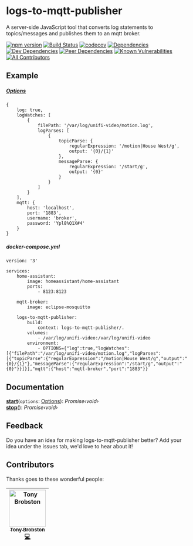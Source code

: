 # logs-to-mqtt-publisher
A server-side JavaScript tool that converts log statements to topics/messages and publishes them to an mqtt broker.

[![npm version](https://badge.fury.io/js/logs-to-mqtt-publisher.svg)](https://badge.fury.io/js/logs-to-mqtt-publisher)
[![Build Status](https://travis-ci.com/TonyBrobston/logs-to-mqtt-publisher.svg?branch=master)](https://travis-ci.com/TonyBrobston/logs-to-mqtt-publisher)
[![codecov](https://codecov.io/gh/TonyBrobston/logs-to-mqtt-publisher/branch/master/graph/badge.svg)](https://codecov.io/gh/tonybrobston/logs-to-mqtt-publisher)
[![Dependencies](https://david-dm.org/tonybrobston/logs-to-mqtt-publisher/status.svg)](https://david-dm.org/tonybrobston/logs-to-mqtt-publisher)
[![Dev Dependencies](https://david-dm.org/tonybrobston/logs-to-mqtt-publisher/dev-status.svg)](https://david-dm.org/tonybrobston/logs-to-mqtt-publisher?type=dev)
[![Peer Dependencies](https://david-dm.org/tonybrobston/logs-to-mqtt-publisher/peer-status.svg)](https://david-dm.org/tonybrobston/logs-to-mqtt-publisher?type=peer)
[![Known Vulnerabilities](https://snyk.io/test/github/TonyBrobston/logs-to-mqtt-publisher/badge.svg?targetFile=package.json)](https://snyk.io/test/github/TonyBrobston/logs-to-mqtt-publisher?targetFile=package.json)
[![All Contributors](https://img.shields.io/badge/all_contributors-1-orange.svg)](#contributors)

## Example
##### [Options](docs/interfaces/_types_options_.options.md)
```
{
    log: true,
    logWatches: [
        {
            filePath: '/var/log/unifi-video/motion.log',
            logParses: [
                {
                    topicParse: {
                        regularExpression: '/motion|House West/g',
                        output: '{0}/{1}'
                    },
                    messageParse: {
                        regularExpression: '/start/g',
                        output: '{0}'
                    }
                }
            ]
        }
    ],
    mqtt: {
        host: 'localhost',
        port: '1883',
        username: 'broker',
        password: 'Ypl8%Q1X#4'
    }
}
```

##### docker-compose.yml
```
version: '3'

services:
    home-assistant:
        image: homeassistant/home-assistant
        ports:
            - 8123:8123

    mqtt-broker:
        image: eclipse-mosquitto

    logs-to-mqtt-publisher:
        build:
            context: logs-to-mqtt-publisher/.
        volumes:
            - /var/log/unifi-video:/var/log/unifi-video
        environment:
            - OPTIONS={"log":true,"logWatches":[{"filePath":"/var/log/unifi-video/motion.log","logParses":[{"topicParse":{"regularExpression":"/motion|House West/g","output":"{0}/{1}"},"messageParse":{"regularExpression":"/start/g","output":"{0}"}}]}],"mqtt":{"host":"mqtt-broker","port":"1883"}}
```

## Documentation
**[start](docs/modules/_index_.md#const-start)**(`options`: [Options](docs/interfaces/_types_options_.options.md)): *Promise‹void›*  
**[stop](docs/modules/_index_.md#const-stop)**(): *Promise‹void›*

## Feedback
Do you have an idea for making logs-to-mqtt-publisher better? Add your idea under the issues tab, we'd love to hear about it!

## Contributors
Thanks goes to these wonderful people:

<!-- ALL-CONTRIBUTORS-LIST:START - Do not remove or modify this section -->
<!-- prettier-ignore -->
| [<img src="https://avatars3.githubusercontent.com/u/4724577?v=4" width="100px;" alt="Tony Brobston"/><br /><sub><b>Tony Brobston</b></sub>](https://github.com/TonyBrobston)<br />[💻](https://github.com/TonyBrobston/logs-to-mqtt-publisher/commits?author=TonyBrobston "Code") |
| :---: |
<!-- ALL-CONTRIBUTORS-LIST:END -->
